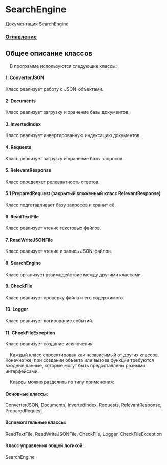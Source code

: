 # SearchEngine
Документация SearchEngine

### [Оглавление](../index.md)

## Общее описание классов
&emsp;В программе используются следующие классы:

#### 1. ConverterJSON
Класс реализует работу с JSON-объектами.
#### 2. Documents
Класс реализует загрузку и хранение базы документов.
#### 3. InvertedIndex
Класс реализует инвертированную индексацию документов.
#### 4. Requests
Класс реализует загрузку и хранение базы запросов.
#### 5. RelevantResponse
Класс определяет релевантность ответов.
#### 5.1 PreparedRequest (закрытый вложенный класс RelevantResponse)
Класс подготавливает базу запросов и хранит её.
#### 6. ReadTextFile
Класс реализует чтение текстовых файлов.
#### 7. ReadWriteJSONFile
Класс реализует чтение и запись JSON-файлов.
#### 8. SearchEngine
Класс организует взаимодействие между другими классами.
#### 9. CheckFile
Класс реализует проверку файла и его содержимого.
#### 10. Logger
Класс реализует логирование событий.
#### 11. CheckFileException
Класс реализует создание исключения.\
\
&emsp;Каждый класс спроектирован как независимый от других классов. Конечно же, при создании объекта или вызова функции требуются входные данные, которые могут быть предоставлены разными интерфейсами.\
\
&emsp;Классы можно разделить по типу применения:
#### Основные классы:
ConverterJSON, Documents, InvertedIndex, Requests, RelevantResponse, PreparedRequest
#### Вспомогательные классы:
ReadTextFile, ReadWriteJSONFile, CheckFile, Logger, CheckFileException
#### Класс управления общей логикой:
SearchEngine
